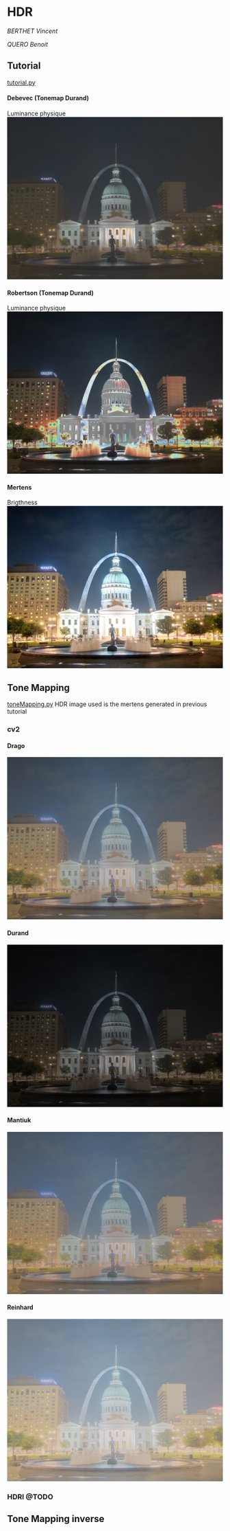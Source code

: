 # HDR

*BERTHET Vincent*

*QUERO Benoit*

## Tutorial
[tutorial.py](scripts/tutorial.py)
#### Debevec (Tonemap Durand)
Luminance physique
![](output/tutorial/ldr_debevec.jpg)
#### Robertson (Tonemap Durand)
Luminance physique
![](output/tutorial/ldr_robertson.jpg)
#### Mertens 
Brigthness
![](output/tutorial/fusion_mertens.jpg)



## Tone Mapping
[toneMapping.py](scripts/toneMapping.py)
HDR image used is the mertens generated in previous tutorial
### cv2
#### Drago
![](output/tonemap/tonemapDrago_gamma_1.0.jpg)

#### Durand
![](output/tonemap/tonemapDurand_gamma_1.0.jpg)

#### Mantiuk
![](output/tonemap/tonemapMantiuk_gamma_1.0.jpg)

#### Reinhard
![](output/tonemap/tonemapReinhard_gamma_1.0.jpg)

### HDRI @TODO
## Tone Mapping inverse